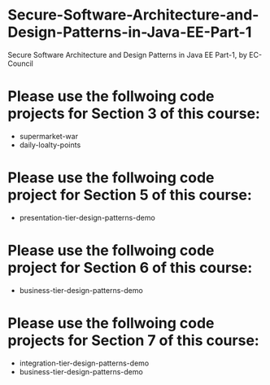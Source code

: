 # Secure-Software-Architecture-and-Design-Patterns-in-Java-EE-Part-1
Secure Software Architecture and Design Patterns in Java EE Part-1, by EC-Council

# Please use the follwoing code projects for Section 3 of this course:
  - supermarket-war
  - daily-loalty-points
# Please use the follwoing code project for Section 5 of this course:
  - presentation-tier-design-patterns-demo
# Please use the follwoing code project for Section 6 of this course:
  - business-tier-design-patterns-demo
# Please use the follwoing code projects for Section 7 of this course:
  - integration-tier-design-patterns-demo
  - business-tier-design-patterns-demo
